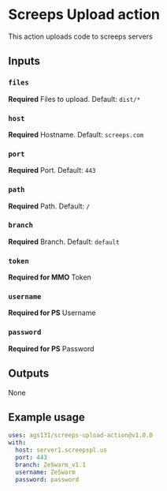 # Screeps Upload action

This action uploads code to screeps servers

## Inputs

### `files`
**Required** Files to upload. Default: `dist/*`

### `host`
**Required** Hostname. Default: `screeps.com`

### `port`
**Required** Port. Default: `443`

### `path`
**Required** Path. Default: `/`

### `branch`
**Required** Branch. Default: `default`

### `token`
**Required for MMO** Token

### `username`
**Required for PS** Username

### `password`
**Required for PS** Password


## Outputs

None

## Example usage

```yaml
uses: ags131/screeps-upload-action@v1.0.0
with:
  host: server1.screepspl.us
  port: 443
  branch: ZeSwarm_v1.1
  username: ZeSwarm
  password: password
```